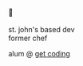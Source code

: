 :hocho: 
<br /><br />
st. john's based dev
<br />former chef

alum @ <a href="https://www.get-coding.ca/">get coding</a>
